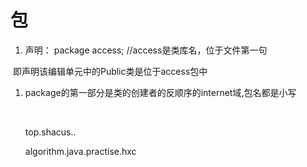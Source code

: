 # 包

1. 声明： package access;       //access是类库名，位于文件第一句

​       即声明该编辑单元中的Public类是位于access包中

1. package的第一部分是类的创建者的反顺序的internet域,包名都是小写

   ​

   top.shacus..

   algorithm.java.practise.hxc

